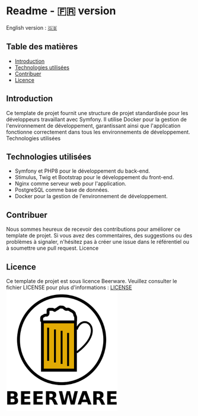 # Readme - 🇫🇷 version

English version : [🇬🇧](wiki/en/Readme.md)
## Table des matières

- [Introduction](#introduction)
- [Technologies utilisées](#technologies-utilisées)
- [Contribuer](#contribuer)
- [Licence](#licence)

## Introduction
Ce template de projet fournit une structure de projet standardisée pour les développeurs travaillant avec Symfony. Il utilise Docker pour la gestion de l'environnement de développement, garantissant ainsi que l'application fonctionne correctement dans tous les environnements de développement.
Technologies utilisées

## Technologies utilisées

- Symfony et PHP8 pour le développement du back-end.
- Stimulus, Twig et Bootstrap pour le développement du front-end.
- Nginx comme serveur web pour l'application.
- PostgreSQL comme base de données.
- Docker pour la gestion de l'environnement de développement.

## Contribuer

Nous sommes heureux de recevoir des contributions pour améliorer ce template de projet. Si vous avez des commentaires, des suggestions ou des problèmes à signaler, n'hésitez pas à créer une issue dans le référentiel ou à soumettre une pull request.
Licence
## Licence

Ce template de projet est sous licence Beerware. 
Veuillez consulter le fichier LICENSE pour plus d'informations : [LICENSE](LICENSE.md)
<img src="./wiki/images/BeerWare_Logo.png" alt="Nom de l'image" width="300">